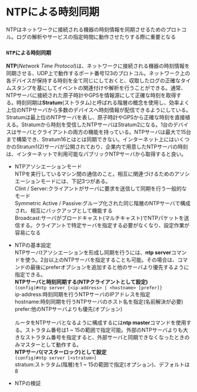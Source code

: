 # NTPによる時刻同期
NTPはネットワークに接続される機器の時刻情報を同期させるためのプロトコル。ログの解析やサービスの指定時間に動作させたりする際に重要となる

### `NTPによる時刻同期`
**NTP**(*Network Time Protocol*)は、ネットワークに接続される機器の時刻情報を同期させる、UDP上で動作するポート番号123のプロトコル。ネットワーク上の各デバイスが保持する時刻を全て同じにしておくと、収取したログの正確なタイムスタンプを基にしてイベントの関連付けや解析を行うことができる。通常、NTPサーバに接続された原子時計やGPSを情報源にして正確な時刻を取得する。時刻同期は**Stratum**(ストラタム)と呼ばれる階層の概念を使用し、効率よく上位のNTPサーバから多数のデバイスへ時刻情報が配信できるようにしている。Stratumは最上位のNTPサーバを表し、原子時計やGPSから正確な時刻を直接植える。Stratumから時刻を受信したNTPサーバはStratum2になる。1台のデバイスはサーバとクライアントの両方の機能を持っている。NTPサーバは最大で15台まで構築でき、Stratum16とはとは同期できない。インターネット上にはいくつかのStratum1(2)サーバが公開されており、企業内で用意したNTPサーバの時刻は、インターネットで利用可能なパブリックNTPサーバから取得すると良い。

- NTPアソシエーションモード  
NTPを実行しているマシン間の通信のこと。相互に関連づけるためのアソシエーションモードには、下記3つがある。  
Clint / Server:クライアントがサーバに要求を送信して同期を行う一般的なモード  
Symmetric Active / Passive:グループ化された同じ階層のNTPサーバで構成され、相互にバックアップとして機能する  
Broadcast:サーバがブロードキャスト(マルチキャスト)でNTPパケットを送信する。クライアントで特定サーバを指定する必要がなくなり、設定作業が容易になる

- NTPの基本設定  
NTPサーバtアソシエーションを形成し同期を行うには、**ntp server**コマンドを使う。2台以上のNTPサーバを指定することも可能。その場合は、コマンドの最後にpreferオプションを追加すると他のサーバより優先するように指定できる。  
**NTPサーバと時刻同期する(NTPクライアントとして設定)**  
`(config)#ntp server {<ip-address> | <hostname> [prefer]}`  
ip-address:時刻同期を行うNTPサーバのIPアドレスを指定  
hostname:時刻同期を行うNTPサーバのホスト名を指定(名前解決が必要)  
prefer:他のNTPサーバよりも優先(オプション)</br></br>
ルータをNTPサーバとなるように構成するには**ntp master**コマンドを使用する。ストラタム番号は1 ~ 15の範囲で指定可能。外部のNTPサーバよりも大きなストラタム番号を指定すると、外部サーバと同期できなくなったときのみマスターとして動作する。  
**NTPサーバ(マスターロック)として設定**  
`(config)#ntp server [<stratum>]`  
stratum:ストラタム(階層)を1 ~ 15の範囲で指定(オプション)、デフォルトは8

- NTPの検証
